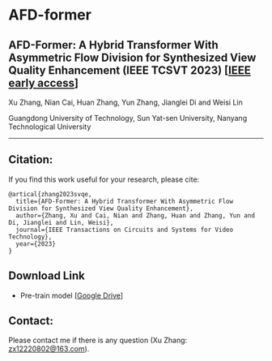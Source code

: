 # AFD-former
## AFD-Former: A Hybrid Transformer With Asymmetric Flow Division for Synthesized View Quality Enhancement (IEEE TCSVT 2023) [[IEEE early access](https://ieeexplore.ieee.org/abstract/document/10036109)]
Xu Zhang, Nian Cai, Huan Zhang, Yun Zhang, Jianglei Di and Weisi Lin

Guangdong University of Technology, Sun Yat-sen University, Nanyang Technological University
***
## Citation:
If you find this work useful for your research, please cite:
```
@artical{zhang2023svqe,
  title={AFD-Former: A Hybrid Transformer With Asymmetric Flow Division for Synthesized View Quality Enhancement},
  author={Zhang, Xu and Cai, Nian and Zhang, Huan and Zhang, Yun and Di, Jianglei and Lin, Weisi},
  journal={IEEE Transactions on Circuits and Systems for Video Technology},
  year={2023}
}
```
## Download Link
- Pre-train model [[Google Drive](https://drive.google.com/drive/folders/1MY0spqtkWaPDPK0Yjb2CmM1QczI1yh-Y)]
## Contact:
Please contact me if there is any question (Xu Zhang: zx12220802@163.com).
